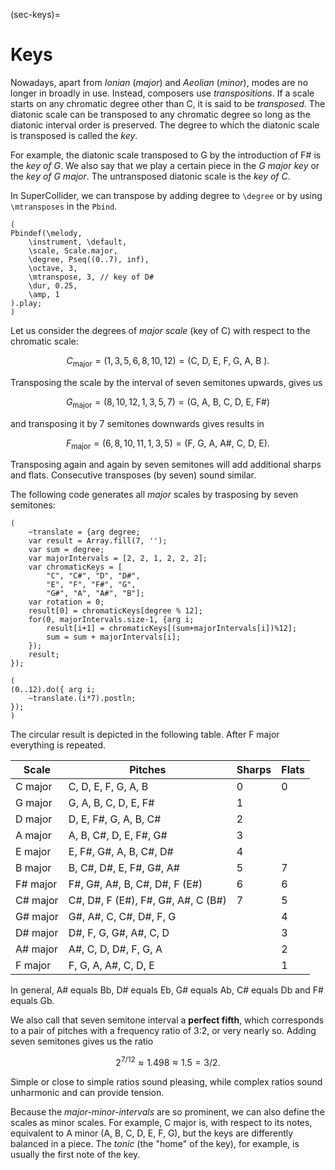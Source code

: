 (sec-keys)=
# Keys

Nowadays, apart from *Ionian* (*major*) and *Aeolian* (*minor*), modes are no longer in broadly in use.
Instead, composers use *transpositions*.
If a scale starts on any chromatic degree other than C, it is said to be *transposed*.
The diatonic scale can be transposed to any chromatic degree so long as the diatonic interval order is preserved.
The degree to which the diatonic scale is transposed is called the *key*.

For example, the diatonic scale transposed to G by the introduction of F# is the *key of G*.
We also say that we play a certain piece in the *G major key* or the *key of G major*.
The untransposed diatonic scale is the *key of C*.

In SuperCollider, we can transpose by adding degree to ``\degree`` or by using ``\mtransposes`` in the ``Pbind``.

```isc
(
Pbindef(\melody,
    \instrument, \default,
    \scale, Scale.major,
    \degree, Pseq((0..7), inf),
    \octave, 3,
    \mtranspose, 3, // key of D#
    \dur, 0.25,
    \amp, 1
).play;
)
```

Let us consider the degrees of *major scale* (key of C) with respect to the chromatic scale:

$$C_\text{major} = (1, 3, 5, 6, 8, 10, 12) = (\text{C, D, E, F, G, A, B }).$$

Transposing the scale by the interval of seven semitones upwards, gives us

$$G_\text{major} = (8, 10, 12, 1, 3, 5, 7) = (\text{G, A, B, C, D, E, F#})$$

and transposing it by 7 semitones downwards gives results in

$$F_\text{major} = (6, 8, 10, 11, 1, 3, 5) = (\text{F, G, A, A#, C, D, E}).$$

Transposing again and again by seven semitones will add additional sharps and flats.
Consecutive transposes (by seven) sound similar.

The following code generates all *major* scales by trasposing by seven semitones:

```isc
(
    ~translate = {arg degree;
    var result = Array.fill(7, '');
    var sum = degree;
    var majorIntervals = [2, 2, 1, 2, 2, 2];
    var chromaticKeys = [
        "C", "C#", "D", "D#", 
        "E", "F", "F#", "G", 
        "G#", "A", "A#", "B"];
    var rotation = 0;
    result[0] = chromaticKeys[degree % 12];
    for(0, majorIntervals.size-1, {arg i;
        result[i+1] = chromaticKeys[(sum+majorIntervals[i])%12];
        sum = sum + majorIntervals[i];
    });
    result;
});

(
(0..12).do({ arg i;
	~translate.(i*7).postln;
});
)
```

The circular result is depicted in the following table.
After F major everything is repeated.

| Scale         | Pitches                            | Sharps | Flats  |
| ------------- | ---------------------------------- | ------ | ------ |
| C major       | C, D, E, F, G, A, B                | 0      | 0      |
| G major       | G, A, B, C, D, E, F#               | 1      |        |
| D major       | D, E, F#, G, A, B, C#              | 2      |        |
| A major       | A, B, C#, D, E, F#, G#             | 3      |        |
| E major       | E, F#, G#, A, B, C#, D#            | 4      |        |
| B major       | B, C#, D#, E, F#, G#, A#           | 5      | 7      |
| F# major      | F#, G#, A#, B, C#, D#, F (E#)      | 6      | 6      |
| C# major      | C#, D#, F (E#), F#, G#, A#, C (B#) | 7      | 5      |
| G# major      | G#, A#, C, C#, D#, F, G            |        | 4      |
| D# major      | D#, F, G, G#, A#, C, D             |        | 3      |
| A# major      | A#, C, D, D#, F, G, A              |        | 2      |
| F major       | F, G, A, A#, C, D, E               |        | 1      |

In general, A# equals Bb, D# equals Eb, G# equals Ab, C# equals Db and F# equals Gb.

We also call that seven semitone interval a **perfect fifth**, which corresponds to a pair of pitches with a frequency ratio of 3:2, or very nearly so.
Adding seven semitones gives us the ratio 

$$2^{7/12} \approx 1.498 \approx 1.5 = 3/2.$$

Simple or close to simple ratios sound pleasing, while complex ratios sound unharmonic and can provide tension.

Because the *major-minor-intervals* are so prominent, we can also define the scales as minor scales.
For example, C major is, with respect to its notes, equivalent to A minor (A, B, C, D, E, F, G), but the keys are differently balanced in a piece.
The *tonic* (the "home" of the key), for example, is usually the first note of the key.
